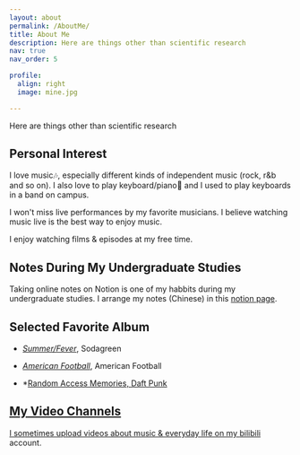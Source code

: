 ```yaml
---
layout: about
permalink: /AboutMe/
title: About Me
description: Here are things other than scientific research
nav: true
nav_order: 5

profile:
  align: right
  image: mine.jpg

---
```

Here are things other than scientific research

## Personal Interest

I love music🎶, especially different kinds of independent music (rock, r&b and so on). I also love to play keyboard/piano🎹 and I used to play keyboards in a band on campus.

I won't miss live performances by my favorite musicians. I believe watching music live is the best way to enjoy music.

I enjoy watching films & episodes at my free time.

## Notes During My Undergraduate Studies

Taking online notes on Notion is one of my habbits during my undergraduate studies. I arrange my notes (Chinese) in this <a href="https://skillful-vest-b8d.notion.site/Courses-in-ZJU-075c751a53964946814bcd0541c75d32">notion page</a>.

## Selected Favorite Album

* *<a href="https://open.spotify.com/album/7iRBwwZ1BSFAyxDgvmz7fZ">Summer/Fever</a>*, Sodagreen

* *<a href="https://open.spotify.com/album/70OkRXiiwdTCtZ9YiPBzPp">American Football</a>*, American Football

* *<a href="https://open.spotify.com/album/4m2880jivSbbyEGAKfITCa">Random Access Memories, Daft Punk

## My Video Channels

I sometimes upload videos about music & everyday life on my <a href="https://space.bilibili.com/175349833">bilibili</a> account.